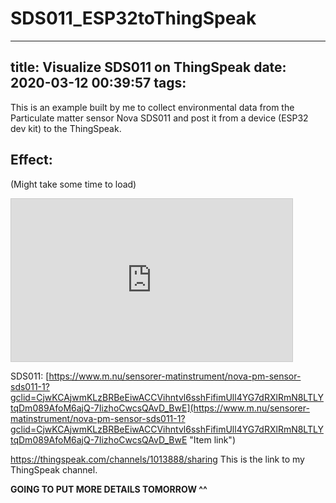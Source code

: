 # SDS011_ESP32toThingSpeak
---
title: Visualize SDS011 on ThingSpeak
date: 2020-03-12 00:39:57
tags:
---
This is an example built by me to collect environmental data from the Particulate matter sensor Nova SDS011 and post it from a device (ESP32 dev kit) to the ThingSpeak. 

## Effect: ##
(Might take some time to load)


<iframe width="450" height="260" style="border: 1px solid #cccccc;" src="https://thingspeak.com/channels/1013888/charts/1?bgcolor=%23ffffff&color=%23d62020&dynamic=true&results=60&type=line&update=15"></iframe>


SDS011: [https://www.m.nu/sensorer-matinstrument/nova-pm-sensor-sds011-1?gclid=CjwKCAjwmKLzBRBeEiwACCVihntvl6sshFifimUll4YG7dRXlRmN8LTLYtqDm089AfoM6ajQ-7IizhoCwcsQAvD_BwE](https://www.m.nu/sensorer-matinstrument/nova-pm-sensor-sds011-1?gclid=CjwKCAjwmKLzBRBeEiwACCVihntvl6sshFifimUll4YG7dRXlRmN8LTLYtqDm089AfoM6ajQ-7IizhoCwcsQAvD_BwE "Item link")




https://thingspeak.com/channels/1013888/sharing
This is the link to my ThingSpeak channel.

**GOING TO PUT MORE DETAILS TOMORROW ^^**
